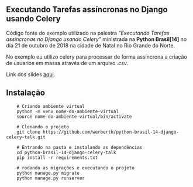 ## Executando Tarefas assíncronas no Django usando Celery

Código fonte do exemplo utilizado na palestra *"Executando Tarefas assíncronas no Django usando Celery"* ministrada na **Python Brasil[14]** no dia 21 de outubro de 2018 na cidade de Natal no Rio Grande do Norte.

No exemplo eu utilizo celery para processar de forma assíncrona a criação de usuarios em massa através de um arquivo *.csv*.

Link dos slides [aqui](https://speakerdeck.com/werberth/executando-tarefas-assincronas-no-django-usando-celery).

## Instalação
```
    # Criando ambiente virtual
    python -m venv nome-do-ambiente-virtual
    source nome-do-ambiente-virtual/bin/activate

    # Clonando o projeto
    git clone https://github.com/werberth/python-brasil-14-django-celery-talk.git

    # Entrando na pasta e instalando as dependências
    cd python-brasil-14-django-celery-talk
    pip install -r requirements.txt
    
    # rodando as migrações e executando o projeto
    python manage.py migrate
    python manage.py runserver
```
